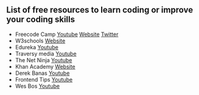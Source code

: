 ## List of free resources to learn coding or improve your coding skills


- Freecode Camp [Youtube](https://www.youtube.com/channel/UC8butISFwT-Wl7EV0hUK0BQ) [Website](https://www.freecodecamp.org/) [Twitter](https://twitter.com/freecodecamp?lang=en)
- W3schools [Website](https://www.w3schools.com/)
- Edureka [Youtube](https://www.youtube.com/channel/UCkw4JCwteGrDHIsyIIKo4tQ)
- Traversy media [Youtube](https://www.youtube.com/channel/UC29ju8bIPH5as8OGnQzwJyA)
- The Net Ninja [Youtube](https://www.youtube.com/channel/UCW5YeuERMmlnqo4oq8vwUpg)
- Khan Academy [Website](https://www.khanacademy.org/)
- Derek Banas [Youtube](https://www.youtube.com/channel/UCwRXb5dUK4cvsHbx-rGzSgw)
- Frontend Tips [Youtube](https://www.youtube.com/channel/UC0abAX9cuVB0klLobCewq-g)
- Wes Bos [Youtube](https://www.youtube.com/c/WesBos/videos)
